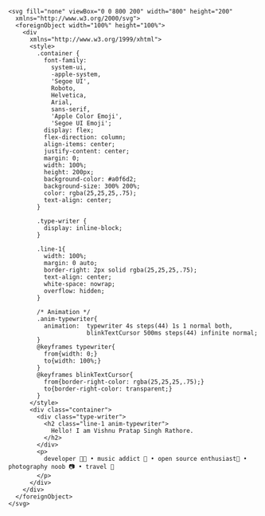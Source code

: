 
    <svg fill="none" viewBox="0 0 800 200" width="800" height="200"
      xmlns="http://www.w3.org/2000/svg">
      <foreignObject width="100%" height="100%">
        <div
          xmlns="http://www.w3.org/1999/xhtml">
          <style>
            .container {
              font-family:
                system-ui,
                -apple-system,
                'Segoe UI',
                Roboto,
                Helvetica,
                Arial,
                sans-serif,
                'Apple Color Emoji',
                'Segoe UI Emoji';
              display: flex;
              flex-direction: column;
              align-items: center;
              justify-content: center;
              margin: 0;
              width: 100%;
              height: 200px;
              background-color: #a0f6d2;
              background-size: 300% 200%;
              color: rgba(25,25,25,.75);
              text-align: center;
            }

            .type-writer {
              display: inline-block;
            }

            .line-1{
              width: 100%;
              margin: 0 auto;
              border-right: 2px solid rgba(25,25,25,.75);
              text-align: center;
              white-space: nowrap;
              overflow: hidden;
            }

            /* Animation */
            .anim-typewriter{
              animation:  typewriter 4s steps(44) 1s 1 normal both,
                          blinkTextCursor 500ms steps(44) infinite normal;
            }
            @keyframes typewriter{
              from{width: 0;}
              to{width: 100%;}
            }
            @keyframes blinkTextCursor{
              from{border-right-color: rgba(25,25,25,.75);}
              to{border-right-color: transparent;}
            }
          </style>
          <div class="container">
            <div class="type-writer">
              <h2 class="line-1 anim-typewriter">
                Hello! I am Vishnu Pratap Singh Rathore.
              </h2>
            </div>
            <p>
              developer 👨‍💻 • music addict 🎸 • open source enthusiast🌟 • photography noob 📷 • travel 🥑
            </p>
          </div>
        </div>
      </foreignObject>
    </svg>
